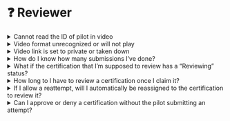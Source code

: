 # ❓ Reviewer

<details>

<summary>Cannot read the ID of pilot in video</summary>

In the event you cannot verify the ID of the pilot in their submission video, you may request a copy of their ID via email. Zephyr does not support uploading, storing, or sharing ID images through the website.

</details>

<details>

<summary>Video format unrecognized or will not play</summary>

In the event that the submission video cannot be played through the pilot’s sharing platform of choice, you may download the video to attempt the review.

If your computer cannot natively play the video format, we recommend using[ VLC Media Player](https://www.videolan.org/vlc/) to try playing the video or converting the video using [Handbrake](https://handbrake.fr/) to a recognized format.

</details>

<details>

<summary>Video link is set to private or taken down</summary>

Sometimes a pilot might not set their link to shareable. In this case, you may mark the submission as “reattempt required” with a note saying the video link is not accessible.

Sometimes YouTube or other sharing platforms might block or remove specific content that violate their terms of service. In this case, you may mark the submission as “reattempt required” with a note saying the video is not accessible.

</details>

<details>

<summary>How do I know how many submissions I’ve done?</summary>

On the home dashboard of your reviewer account, a table will show how many submissions you reviewed during a given time period with date/time stamps.

</details>

<details>

<summary>What if the certification that I’m supposed to review has a “Reviewing” status?</summary>

This means that some reviewer has assigned the certification to themselves to review. Contact your certification coordinator to resolve the issue.

</details>

<details>

<summary>How long to I have to review a certification once I claim it?</summary>

7 days

</details>

<details>

<summary>If I allow a reattempt, will I automatically be reassigned to the certification to review it?</summary>

Yes, when the reattempt it submitted on a certification that you performed the original review, the certification will automatically be claimed by you. However, you still have 7 days from that date to review the certification. Otherwise it will be released for another reviewer to pick up.

</details>

<details>

<summary>Can I approve or deny a certification without the pilot submitting an attempt?</summary>

Yes, you may claim a certification that has the **Awaiting Attempt** status. You will need to note the circumstances when you approve or deny the certification in the _notes_ field.

</details>
